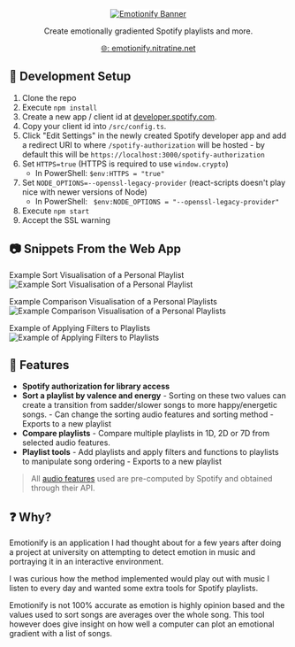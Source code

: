 <div style="text-align: center">
    <a href="https://emotionify.nitratine.net/">
			<img src="https://nitratine.net/posts/emotionify/emotionify-banner.png" alt="Emotionify Banner" style="background: white;">
		</a>
</div>
<p align="center">Create emotionally gradiented Spotify playlists and more.</p>
<p align="center"><a href="https://emotionify.nitratine.net/">🌐: emotionify.nitratine.net</a></p>

## 🧪 Development Setup

1. Clone the repo
2. Execute `npm install`
3. Create a new app / client id at [developer.spotify.com](https://developer.spotify.com/dashboard/applications).
4. Copy your client id into `/src/config.ts`.
5. Click "Edit Settings" in the newly created Spotify developer app and add a redirect URI to where `/spotify-authorization` will be hosted - by default this will be `https://localhost:3000/spotify-authorization`
6. Set `HTTPS=true` (HTTPS is required to use `window.crypto`)
   - In PowerShell: `$env:HTTPS = "true"`
7. Set `NODE_OPTIONS=--openssl-legacy-provider` (react-scripts doesn't play nice with newer versions of Node)
   - In PowerShell: ` $env:NODE_OPTIONS = "--openssl-legacy-provider"`
8. Execute `npm start`
9. Accept the SSL warning

## 📷 Snippets From the Web App

Example Sort Visualisation of a Personal Playlist
![Example Sort Visualisation of a Personal Playlist](https://nitratine.net/posts/emotionify/emotionify-sort-comparison.png)

Example Comparison Visualisation of a Personal Playlists
![Example Comparison Visualisation of a Personal Playlists](https://nitratine.net/posts/emotionify/emotionify-compare-box-plot.png)

Example of Applying Filters to Playlists
![Example of Applying Filters to Playlists](https://nitratine.net/posts/emotionify/emotionifytools-page-demo.png)

## 📝 Features

- **Spotify authorization for library access**
- **Sort a playlist by valence and energy** - Sorting on these two values can create a transition from sadder/slower songs to more happy/energetic songs. - Can change the sorting audio features and sorting method - Exports to a new playlist
- **Compare playlists** - Compare multiple playlists in 1D, 2D or 7D from selected audio features.
- **Playlist tools** - Add playlists and apply filters and functions to playlists to manipulate song ordering - Exports to a new playlist

> All [audio features](https://developer.spotify.com/documentation/web-api/reference/tracks/get-audio-features/) used are pre-computed by Spotify and obtained through their API.

## ❓ Why?

Emotionify is an application I had thought about for a few years after doing a project at university on attempting to detect emotion in music and portraying it in an interactive environment.

I was curious how the method implemented would play out with music I listen to every day and wanted some extra tools for Spotify playlists.

Emotionify is not 100% accurate as emotion is highly opinion based and the values used to sort songs are averages over the whole song. This tool however does give insight on how well a computer can plot an emotional gradient with a list of songs.

